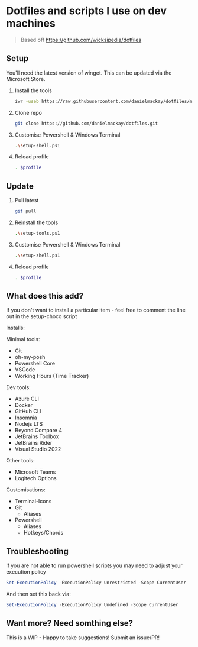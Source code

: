 # Dotfiles and scripts I use on dev machines

> Based off https://github.com/wicksipedia/dotfiles

## Setup

You'll need the latest version of winget. This can be updated via the Microsoft Store.

1. Install the tools

   ```bash
   iwr -useb https://raw.githubusercontent.com/danielmackay/dotfiles/main/setup-tools.ps1 | iex
   ```

2. Clone repo

   ```bash
   git clone https://github.com/danielmackay/dotfiles.git
   ```

3. Customise Powershell & Windows Terminal

   ```bash
   .\setup-shell.ps1
   ```

4. Reload profile

   ```bash
   . $profile
   ```

## Update

1. Pull latest

   ```bash
   git pull
   ```

2. Reinstall the tools

   ```bash
   .\setup-tools.ps1
   ```

3. Customise Powershell & Windows Terminal

   ```bash
   .\setup-shell.ps1
   ```

4. Reload profile

   ```bash
   . $profile
   ```

## What does this add?

If you don't want to install a particular item - feel free to comment the line out in the setup-choco script

Installs:

Minimal tools:

- Git
- oh-my-posh
- Powershell Core
- VSCode
- Working Hours (Time Tracker)

Dev tools:

- Azure CLI
- Docker
- GitHub CLI
- Insomnia
- Nodejs LTS
- Beyond Compare 4
- JetBrains Toolbox
- JetBrains Rider
- Visual Studio 2022

Other tools:

- Microsoft Teams
- Logitech Options

Customisations:

- Terminal-Icons
- Git
  - Aliases
- Powershell
  - Aliases
  - Hotkeys/Chords

## Troubleshooting

if you are not able to run powershell scripts you may need to adjust your execution policy

```ps1
Set-ExecutionPolicy -ExecutionPolicy Unrestricted -Scope CurrentUser
```

And then set this back via:

```ps1
Set-ExecutionPolicy -ExecutionPolicy Undefined -Scope CurrentUser
```

## Want more? Need somthing else?

This is a WIP - Happy to take suggestions! Submit an issue/PR!
